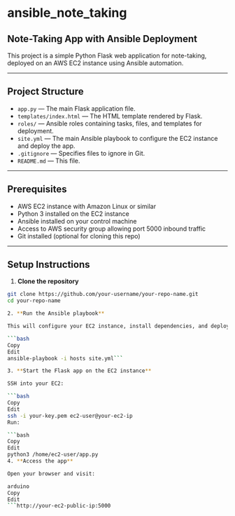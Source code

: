 # ansible_note_taking

## Note-Taking App with Ansible Deployment

This project is a simple Python Flask web application for note-taking, deployed on an AWS EC2 instance using Ansible automation.

---

## Project Structure

- `app.py` — The main Flask application file.
- `templates/index.html` — The HTML template rendered by Flask.
- `roles/` — Ansible roles containing tasks, files, and templates for deployment.
- `site.yml` — The main Ansible playbook to configure the EC2 instance and deploy the app.
- `.gitignore` — Specifies files to ignore in Git.
- `README.md` — This file.

---

## Prerequisites

- AWS EC2 instance with Amazon Linux or similar
- Python 3 installed on the EC2 instance
- Ansible installed on your control machine
- Access to AWS security group allowing port 5000 inbound traffic
- Git installed (optional for cloning this repo)

---

## Setup Instructions

1. **Clone the repository**

```bash
git clone https://github.com/your-username/your-repo-name.git
cd your-repo-name

2. **Run the Ansible playbook**

This will configure your EC2 instance, install dependencies, and deploy the app files.

```bash
Copy
Edit
ansible-playbook -i hosts site.yml```

3. **Start the Flask app on the EC2 instance**

SSH into your EC2:

```bash
Copy
Edit
ssh -i your-key.pem ec2-user@your-ec2-ip
Run:

```bash
Copy
Edit
python3 /home/ec2-user/app.py
4. **Access the app**

Open your browser and visit:

arduino
Copy
Edit
```http://your-ec2-public-ip:5000



